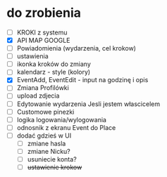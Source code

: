 # do zrobienia

- [ ] KROKI z systemu
- [X] API MAP GOOGLE
- [ ] Powiadomienia (wydarzenia, cel krokow)
- [ ] ustawienia
- [ ] ikonka kroków do zmiany
- [ ] kalendarz - style (kolory)
- [X] EventAdd, EventEdit - input na godzinę i opis
- [ ] Zmiana Profilówki
- [ ] upload zdjecia
- [ ] Edytowanie wydarzenia Jesli jestem włascicelem
- [ ] Customowe pinezki
- [ ] logika logowania/wylogowania
- [ ] odnosnik z ekranu Event do Place 
- [ ] dodać gdzieś w UI
  - [ ] zmiane hasla
  - [ ] zmiane Nicku?
  - [ ] usuniecie konta?
  - [ ] ~~ustawienie krokow~~